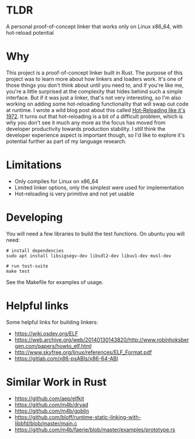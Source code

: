 # TLDR

A personal proof-of-concept linker that works only on Linux x86_64, with hot-reload potential

# Why

This project is a proof-of-concept linker built in Rust.  The purpose of this project was to learn more about how linkers and loaders work.  It's one of those things you don't think about until you need to, and if you're like me, you're a little surprised at the complexity that hides behind such a simple interface.  But if it was just a linker, that's not very interesting, so I'm also working on adding some hot-reloading functionality that will swap out code at runtime.  I wrote a wild blog post about this called [Hot-Reloading like it's 1972](https://rrx.github.io/posts/2023-02-13-hotreloading/).  It turns out that hot-reloading is a bit of a difficult problem, which is why you don't see it much any more as the focus has moved from developer productivity towards production stability.  I still think the developer experience aspect is important though, so I'd like to explore it's potential further as part of my language research.

# Limitations

- Only compiles for Linux on x86_64
- Limited linker options, only the simplest were used for implementation
- Hot-reloading is very primitive and not yet usable

# Developing

You will need a few libraries to build the test functions.  On ubuntu you will need:

```
# install dependencies
sudo apt install libsigsegv-dev libsdl2-dev libuv1-dev musl-dev

# run test-suite
make test
```

See the Makefile for examples of usage.

# Helpful links

Some helpful links for building linkers:

- https://wiki.osdev.org/ELF
- https://web.archive.org/web/20140130143820/http://www.robinhoksbergen.com/papers/howto_elf.html
- http://www.skyfree.org/linux/references/ELF_Format.pdf
- https://gitlab.com/x86-psABIs/x86-64-ABI

# Similar Work in Rust

- https://github.com/aep/elfkit
- https://github.com/m4b/dryad
- https://github.com/m4b/goblin
- https://github.com/bloff/runtime-static-linking-with-libbfd/blob/master/main.c
- https://github.com/m4b/faerie/blob/master/examples/prototype.rs

